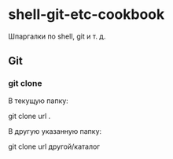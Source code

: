 # shell-git-etc-cookbook

Шпаргалки по shell, git и т. д.

## Git

### git clone

В текущую папку:

git clone url .

В другую указанную папку:

git clone url другой/каталог
